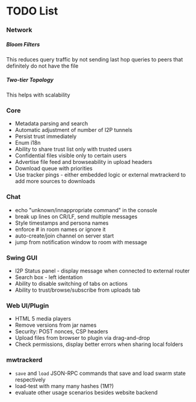 # TODO List

### Network

##### Bloom Filters

This reduces query traffic by not sending last hop queries to peers that definitely do not have the file

##### Two-tier Topology

This helps with scalability

### Core

* Metadata parsing and search
* Automatic adjustment of number of I2P tunnels
* Persist trust immediately
* Enum i18n
* Ability to share trust list only with trusted users
* Confidential files visible only to certain users
* Advertise file feed and browseability in upload headers
* Download queue with priorities 
* Use tracker pings - either embedded logic or external mwtrackerd to add more sources to downloads

### Chat
* echo "unknown/innappropriate command" in the console
* break up lines on CR/LF, send multiple messages
* Style timestamps and persona names
* enforce # in room names or ignore it
* auto-create/join channel on server start
* jump from notification window to room with message

### Swing GUI
* I2P Status panel - display message when connected to external router
* Search box - left identation
* Ability to disable switching of tabs on actions
* Ability to trust/browse/subscribe from uploads tab

### Web UI/Plugin
* HTML 5 media players
* Remove versions from jar names
* Security: POST nonces, CSP headers
* Upload files from browser to plugin via drag-and-drop
* Check permissions, display better errors when sharing local folders

### mwtrackerd
* `save` and `load` JSON-RPC commands that save and load swarm state respectively
* load-test with many many hashes (1M?)
* evaluate other usage scenarios besides website backend 
